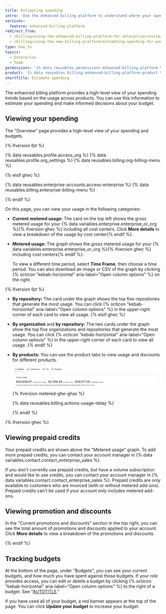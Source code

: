 ```yaml
---
title: Estimating spending
intro: 'Use the enhanced billing platform to understand where your spending is trending based on the usage across products.'
versions:
  feature: enhanced-billing-platform
redirect_from:
  - /billing/using-the-enhanced-billing-platform-for-enterprises/estimating-spending-for-your-enterprise
  - /billing/using-the-new-billing-platform/estimating-spending-for-your-enterprise
type: how_to
topics:
  - Enterprise
  - Team
permissions: '{% data reusables.permissions.enhanced-billing-platform %}'
product: '{% data reusables.billing.enhanced-billing-platform-product %}'
shortTitle: Estimate spending
---
```


The enhanced billing platform provides a high-level view of your spending trends based on the usage across products. You can use this information to estimate your spending and make informed decisions about your budget.

## Viewing your spending

The "Overview" page provides a high-level view of your spending and budgets.

{% ifversion fpt %}

{% data reusables.profile.access_org %}
{% data reusables.profile.org_settings %}
{% data reusables.billing.org-billing-menu %}

{% elsif ghec %}

{% data reusables.enterprise-accounts.access-enterprise %}
{% data reusables.billing.enterprise-billing-menu %}

{% endif %}

On this page, you can view your usage in the following categories:

* **Current metered usage:** The card on the top left shows the gross metered usage for your {% data variables.enterprise.enterprise_or_org %}{% ifversion ghec %} including all cost centers. Click **More details** to view a breakdown of the usage by cost center{% endif %}.
* **Metered usage:** The graph shows the gross metered usage for your {% data variables.enterprise.enterprise_or_org %}{% ifversion ghec %} including cost centers{% endif %}.

   To view a different time period, select **Time Frame**, then choose a time period. You can also download an image or CSV of the graph by clicking {% octicon "kebab-horizontal" aria-label="Open column options" %} on the right.

{% ifversion fpt %}
* **By repository:** The card under the graph shows the top five repositories that generate the most usage. You can click {% octicon "kebab-horizontal" aria-label="Open column options" %} in the upper-right corner of each card to view all usage.
{% elsif ghec %}
* **By organization** and **by repository:** The two cards under the graph show the top five organizations and repositories that generate the most usage. You can click {% octicon "kebab-horizontal" aria-label="Open column options" %} in the upper-right corner of each card to view all usage.
{% endif %}
* **By products:** You can use the product tabs to view usage and discounts for different products.

    ![Screenshot of the product tabs section of the overview page.](/assets/images/help/billing/enhanced-billing-platform-products-tabs.png){% ifversion metered-ghe-ghas %}

   {% data reusables.billing.actions-usage-delay %}

   {% endif %}

{% ifversion ghec %}

## Viewing prepaid credits

Your prepaid credits are shown above the "Metered usage" graph. To add more prepaid credits, you can contact your account manager in {% data variables.contact.contact_enterprise_sales %}.

If you don't currently use prepaid credits, but have a volume subscription and would like to use credits, you can contact your account manager in {% data variables.contact.contact_enterprise_sales %}. Prepaid credits are only available to customers who are invoiced (with or without metered add-ons). Prepaid credits can't be used if your account _only_ includes metered add-ons.

## Viewing promotion and discounts

In the "Current promotions and discounts" section in the top right, you can see the total amount of promotions and discounts applied to your account. Click **More details** to view a breakdown of the promotions and discounts.

{% endif %}

## Tracking budgets

At the bottom of the page, under "Budgets", you can see your current budgets, and how much you have spent against those budgets. If your role provides access, you can edit or delete a budget by clicking {% octicon "kebab-horizontal" aria-label="Open column options" %} to the right of a budget. See "[AUTOTITLE](/billing/using-the-new-billing-platform/roles-for-the-new-billing-platform)."

If you have used all of your budget, a red banner appears at the top of the page. You can click **Update your budget** to increase your budget.
